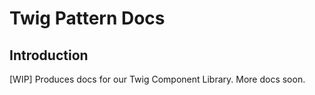 # Twig Pattern Docs

## Introduction
[WIP] Produces docs for our Twig Component Library. More docs soon.
